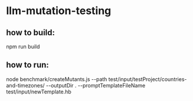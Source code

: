 # llm-mutation-testing

## how to build:

npm run build


## how to run:


node benchmark/createMutants.js --path test/input/testProject/countries-and-timezones/ --outputDir .  --promptTemplateFileName test/input/newTemplate.hb


